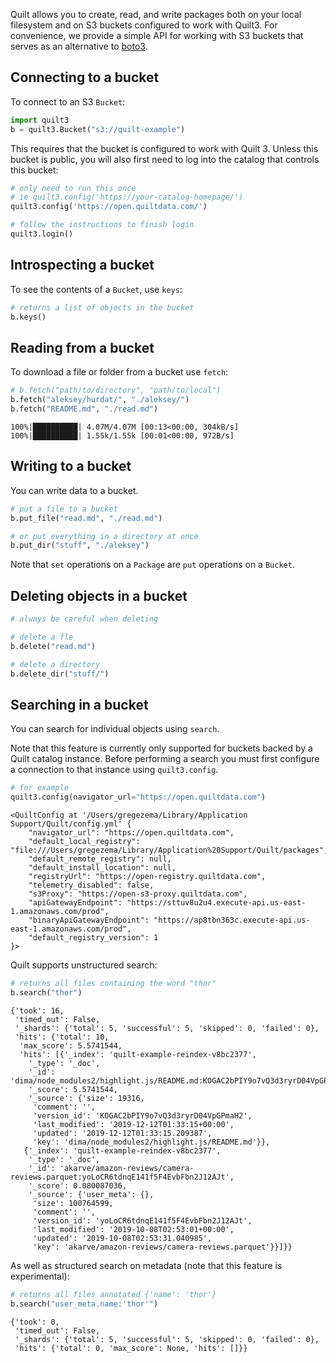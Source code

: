 <!-- markdownlint-disable -->
Quilt allows you to create, read, and write packages both on your local filesystem and on S3 buckets configured to work with Quilt3. For convenience, we provide a simple API for working with S3 buckets that serves as an alternative to [boto3](https://boto3.amazonaws.com/v1/documentation/api/latest/index.html).

## Connecting to a bucket

To connect to an S3 `Bucket`:


```python
import quilt3
b = quilt3.Bucket("s3://quilt-example")
```

This requires that the bucket is configured to work with Quilt 3. Unless this bucket is public, you will also first need to log into the catalog that controls this bucket:

<!--pytest.mark.skip-->
```python
# only need to run this once
# ie quilt3.config('https://your-catalog-homepage/')
quilt3.config('https://open.quiltdata.com/')

# follow the instructions to finish login
quilt3.login()
```

## Introspecting a bucket

To see the contents of a `Bucket`, use `keys`:
<!--pytest-codeblocks:cont-->


```python
# returns a list of objects in the bucket
b.keys()
```

## Reading from a bucket

To download a file or folder from a bucket use `fetch`:
<!--pytest-codeblocks:cont-->


```python
# b.fetch("path/to/directory", "path/to/local")
b.fetch("aleksey/hurdat/", "./aleksey/")
b.fetch("README.md", "./read.md")
```

    100%|██████████| 4.07M/4.07M [00:13<00:00, 304kB/s]   
    100%|██████████| 1.55k/1.55k [00:01<00:00, 972B/s]


## Writing to a bucket

You can write data to a bucket.
<!--pytest-codeblocks:cont-->

```python
# put a file to a bucket
b.put_file("read.md", "./read.md")

# or put everything in a directory at once
b.put_dir("stuff", "./aleksey")
```

Note that `set` operations on a `Package` are `put` operations on a `Bucket`.

## Deleting objects in a bucket
<!--pytest-codeblocks:cont-->

```python
# always be careful when deleting

# delete a fle
b.delete("read.md")

# delete a directory
b.delete_dir("stuff/")
```

## Searching in a bucket

You can search for individual objects using `search`.

Note that this feature is currently only supported for buckets backed by a Quilt catalog instance. Before performing a search you must first configure a connection to that instance using `quilt3.config`.
<!--pytest-codeblocks:cont-->


```python
# for example
quilt3.config(navigator_url="https://open.quiltdata.com")
```




    <QuiltConfig at '/Users/gregezema/Library/Application Support/Quilt/config.yml' {
        "navigator_url": "https://open.quiltdata.com",
        "default_local_registry": "file:///Users/gregezema/Library/Application%20Support/Quilt/packages",
        "default_remote_registry": null,
        "default_install_location": null,
        "registryUrl": "https://open-registry.quiltdata.com",
        "telemetry_disabled": false,
        "s3Proxy": "https://open-s3-proxy.quiltdata.com",
        "apiGatewayEndpoint": "https://sttuv8u2u4.execute-api.us-east-1.amazonaws.com/prod",
        "binaryApiGatewayEndpoint": "https://ap8tbn363c.execute-api.us-east-1.amazonaws.com/prod",
        "default_registry_version": 1
    }>



Quilt supports unstructured search:
<!--pytest-codeblocks:cont-->


```python
# returns all files containing the word "thor"
b.search("thor")
```




    {'took': 16,
     'timed_out': False,
     '_shards': {'total': 5, 'successful': 5, 'skipped': 0, 'failed': 0},
     'hits': {'total': 10,
      'max_score': 5.5741544,
      'hits': [{'_index': 'quilt-example-reindex-v8bc2377',
        '_type': '_doc',
        '_id': 'dima/node_modules2/highlight.js/README.md:KOGAC2bPIY9o7vQ3d3ryrD04VpGPmaH2',
        '_score': 5.5741544,
        '_source': {'size': 19316,
         'comment': '',
         'version_id': 'KOGAC2bPIY9o7vQ3d3ryrD04VpGPmaH2',
         'last_modified': '2019-12-12T01:33:15+00:00',
         'updated': '2019-12-12T01:33:15.209387',
         'key': 'dima/node_modules2/highlight.js/README.md'}},
       {'_index': 'quilt-example-reindex-v8bc2377',
        '_type': '_doc',
        '_id': 'akarve/amazon-reviews/camera-reviews.parquet:yoLoCR6tdnqE141f5F4EvbFbn2J12AJt',
        '_score': 0.080087036,
        '_source': {'user_meta': {},
         'size': 100764599,
         'comment': '',
         'version_id': 'yoLoCR6tdnqE141f5F4EvbFbn2J12AJt',
         'last_modified': '2019-10-08T02:53:01+00:00',
         'updated': '2019-10-08T02:53:31.040985',
         'key': 'akarve/amazon-reviews/camera-reviews.parquet'}}]}}



As well as structured search on metadata (note that this feature is experimental):
<!--pytest-codeblocks:cont-->


```python
# returns all files annotated {'name': 'thor'}
b.search("user_meta.name:'thor'")
```




    {'took': 0,
     'timed_out': False,
     '_shards': {'total': 5, 'successful': 5, 'skipped': 0, 'failed': 0},
     'hits': {'total': 0, 'max_score': None, 'hits': []}}


